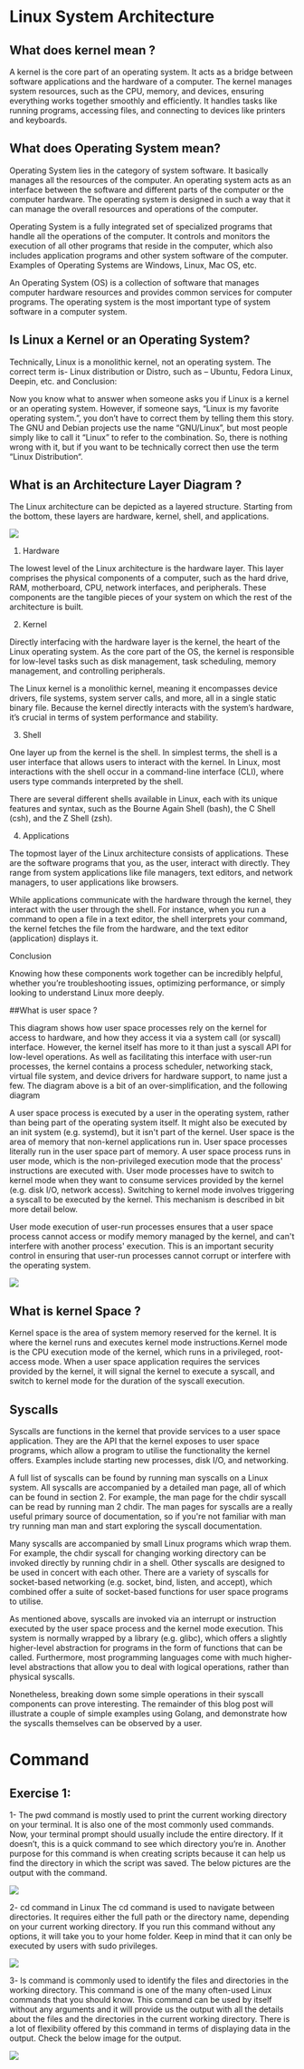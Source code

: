 # Linux System Architecture 

## What does kernel mean ?

A kernel is the core part of an operating system. It acts as a bridge between software applications and the hardware of a computer. The kernel manages system resources, such as the CPU, memory, and devices, ensuring everything works together smoothly and efficiently. It handles tasks like running programs, accessing files, and connecting to devices like printers and keyboards.

## What does Operating System mean?

Operating System lies in the category of system software. It basically manages all the resources of the computer. An operating system acts as an interface between the software and different parts of the computer or the computer hardware. The operating system is designed in such a way that it can manage the overall resources and operations of the computer. 

Operating System is a fully integrated set of specialized programs that handle all the operations of the computer. It controls and monitors the execution of all other programs that reside in the computer, which also includes application programs and other system software of the computer. Examples of Operating Systems are Windows, Linux, Mac OS, etc.

An Operating System (OS) is a collection of software that manages computer hardware resources and provides common services for computer programs. The operating system is the most important type of system software in a computer system.

## Is Linux a Kernel or an Operating System?

Technically, Linux is a monolithic kernel, not an operating system. The correct term is- Linux distribution or Distro, such as – Ubuntu, Fedora Linux, Deepin, etc. 
and Conclusion:

Now you know what to answer when someone asks you if Linux is a kernel or an operating system. However, if someone says, “Linux is my favorite operating system.”, you don’t have to correct them by telling them this story. The GNU and Debian projects use the name “GNU/Linux”, but most people simply like to call it “Linux” to refer to the combination. So, there is nothing wrong with it, but if you want to be technically correct then use the term “Linux Distribution“.

## What is an Architecture Layer Diagram ?

The Linux architecture can be depicted as a layered structure. Starting from the bottom, these layers are hardware, kernel, shell, and applications.
<div>
  <img src="https://github.com/user-attachments/assets/a73965c3-68c2-48e3-8efb-e11f5159ce8b">
</div>


1. Hardware

The lowest level of the Linux architecture is the hardware layer. This layer comprises the physical components of a computer, such as the hard drive, RAM, motherboard, CPU, network interfaces, and peripherals. These components are the tangible pieces of your system on which the rest of the architecture is built.

2. Kernel

Directly interfacing with the hardware layer is the kernel, the heart of the Linux operating system. As the core part of the OS, the kernel is responsible for low-level tasks such as disk management, task scheduling, memory management, and controlling peripherals.

The Linux kernel is a monolithic kernel, meaning it encompasses device drivers, file systems, system server calls, and more, all in a single static binary file. Because the kernel directly interacts with the system’s hardware, it’s crucial in terms of system performance and stability.

3. Shell

One layer up from the kernel is the shell. In simplest terms, the shell is a user interface that allows users to interact with the kernel. In Linux, most interactions with the shell occur in a command-line interface (CLI), where users type commands interpreted by the shell.

There are several different shells available in Linux, each with its unique features and syntax, such as the Bourne Again Shell (bash), the C Shell (csh), and the Z Shell (zsh).

4. Applications

The topmost layer of the Linux architecture consists of applications. These are the software programs that you, as the user, interact with directly. They range from system applications like file managers, text editors, and network managers, to user applications like browsers.

While applications communicate with the hardware through the kernel, they interact with the user through the shell. For instance, when you run a command to open a file in a text editor, the shell interprets your command, the kernel fetches the file from the hardware, and the text editor (application) displays it.

Conclusion

Knowing how these components work together can be incredibly helpful, whether you’re troubleshooting issues, optimizing performance, or simply looking to understand Linux more deeply.






##What is user space ?

This diagram shows how user space processes rely on the kernel for access to hardware, and how they access it via a system call (or syscall) interface. However, the kernel itself has more to it than just a syscall API for low-level operations. As well as facilitating this interface with user-run processes, the kernel contains a process scheduler, networking stack, virtual file system, and device drivers for hardware support, to name just a few. The diagram above is a bit of an over-simplification, and the following diagram

A user space process is executed by a user in the operating system, rather than being part of the operating system itself. It might also be executed by an init system (e.g. systemd), but it isn't part of the kernel. User space is the area of memory that non-kernel applications run in. User space processes literally run in the user space part of memory. A user space process runs in user mode, which is the non-privileged execution mode that the process' instructions are executed with. User mode processes have to switch to kernel mode when they want to consume services provided by the kernel (e.g. disk I/O, network access). Switching to kernel mode involves triggering a syscall to be executed by the kernel. This mechanism is described in bit more detail below.

User mode execution of user-run processes ensures that a user space process cannot access or modify memory managed by the kernel, and can't interfere with another process' execution. This is an important security control in ensuring that user-run processes cannot corrupt or interfere with the operating system.


<div>
  <img src="https://github.com/user-attachments/assets/d92fbb96-b939-405d-8695-edb706d78891">
</div>

## What is kernel Space ?

Kernel space is the area of system memory reserved for the kernel. It is where the kernel runs and executes kernel mode instructions.Kernel mode is the CPU execution mode of the kernel, which runs in a privileged, root-access mode. When a user space application requires the services provided by the kernel, it will signal the kernel to execute a syscall, and switch to kernel mode for the duration of the syscall execution.

##  Syscalls

Syscalls are functions in the kernel that provide services to a user space application. They are the API that the kernel exposes to user space programs, which allow a program to utilise the functionality the kernel offers. Examples include starting new processes, disk I/O, and networking.

A full list of syscalls can be found by running man syscalls on a Linux system. All syscalls are accompanied by a detailed man page, all of which can be found in section 2. For example, the man page for the chdir syscall can be read by running man 2 chdir. The man pages for syscalls are a really useful primary source of documentation, so if you're not familiar with man try running man man and start exploring the syscall documentation.

Many syscalls are accompanied by small Linux programs which wrap them. For example, the chdir syscall for changing working directory can be invoked directly by running chdir in a shell. Other syscalls are designed to be used in concert with each other. There are a variety of syscalls for socket-based networking (e.g. socket, bind, listen, and accept), which combined offer a suite of socket-based functions for user space programs to utilise.

As mentioned above, syscalls are invoked via an interrupt or instruction executed by the user space process and the kernel mode execution. This system is normally wrapped by a library (e.g. glibc), which offers a slightly higher-level abstraction for programs in the form of functions that can be called. Furthermore, most programming languages come with much higher-level abstractions that allow you to deal with logical operations, rather than physical syscalls.

Nonetheless, breaking down some simple operations in their syscall components can prove interesting. The remainder of this blog post will illustrate a couple of simple examples using Golang, and demonstrate how the syscalls themselves can be observed by a user.


# Command

## Exercise 1:
  1- The pwd command is mostly used to print the current working directory on your terminal. It is  also one of the most commonly used commands. 
 Now, your terminal prompt should usually include the entire directory. If it doesn’t, this is a quick command to see which directory you’re in. Another purpose for this command is when creating scripts because it can help us find the directory in which the script was saved. The below pictures are the output with the command.
    
<div>
  <img src="https://github.com/user-attachments/assets/1fc1f1d8-8c86-467e-a47e-acd53274037c">
</div>

  2- cd command in Linux
 The cd command is used to navigate between directories. It requires either the full path or   the directory name, depending on your current working directory. If you run this command without any options, it will take you to your home folder. Keep in mind that it can only be executed by users with sudo privileges.

<div>
  <img src="https://github.com/user-attachments/assets/8f2e40e0-f0a3-44f5-9f24-dea3863dcb9b">
</div>

3- ls command is commonly used to identify the files and directories in the working directory. This command is one of the many often-used Linux commands that you should know. This command can be used by itself without any arguments and it will provide us the output with all the details about the files and the directories in the current working directory. There is a lot of flexibility offered by this command in terms of displaying data in the output. Check the below image for the output.

<div>
  <img src="https://github.com/user-attachments/assets/8093949e-768f-4e37-bd4a-80da10e192be">
</div>


      



































